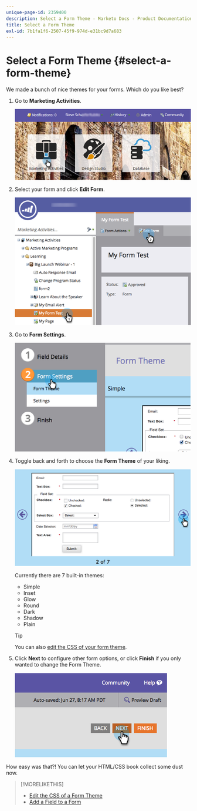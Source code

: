 ```yaml
---
unique-page-id: 2359400
description: Select a Form Theme - Marketo Docs - Product Documentation
title: Select a Form Theme
exl-id: 7b1fa1f6-2507-45f9-974d-e31bc9d7a683
---
```

# Select a Form Theme {#select-a-form-theme}

We made a bunch of nice themes for your forms. Which do you like best?

1. Go to **Marketing Activities**.

   ![](assets/login-marketing-activities-1.png)

1. Select your form and click **Edit Form**.

   ![](assets/editform.png)

1. Go to **Form Settings**.

   ![](assets/image2014-9-15-17-7-7.png)

1. Toggle back and forth to choose the **Form Theme** of your liking.

   ![](assets/image2014-9-15-17-3a7-3a20.png)

   Currently there are 7 built-in themes:

    * Simple
    * Inset
    * Glow
    * Round
    * Dark
    * Shadow
    * Plain

   >[!TIP]
   >
   >You can also [edit the CSS of your form theme](/help/marketo/product-docs/demand-generation/forms/form-design/edit-the-css-of-a-form-theme.md).

1. Click **Next** to configure other form options, or click **Finish** if you only wanted to change the Form Theme.

   ![](assets/image2014-9-15-17-3a8-3a22.png)

How easy was that?! You can let your HTML/CSS book collect some dust now.

>[!MORELIKETHIS]
>
>* [Edit the CSS of a Form Theme](/help/marketo/product-docs/demand-generation/forms/form-design/edit-the-css-of-a-form-theme.md)
>* [Add a Field to a Form](/help/marketo/product-docs/demand-generation/forms/creating-a-form/add-a-field-to-a-form.md)
